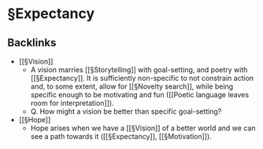 # §Expectancy

## Backlinks
* [[§Vision]]
	* A vision marries [[§Storytelling]] with goal-setting, and poetry with [[§Expectancy]]. It is sufficiently non-specific to not constrain action and, to some extent, allow for [[§Novelty search]], while being specific enough to be motivating and fun ([[Poetic language leaves room for interpretation]]).
	* Q. How might a vision be better than specific goal-setting?
* [[§Hope]]
	* Hope arises when we have a [[§Vision]] of a better world and we can see a path towards it ([[§Expectancy]], [[§Motivation]]).

<!-- {BearID:CEC4C34C-9FE4-4161-8D3A-F880C3AA1E4A-22720-0000053BFFE1D64E} -->
